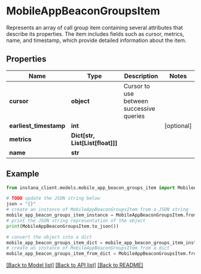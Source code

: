 # MobileAppBeaconGroupsItem

Represents an array of call group item containing several attributes that describe its properties. The item includes fields such as cursor, metrics, name, and timestamp, which provide detailed information about the item. 

## Properties

Name | Type | Description | Notes
------------ | ------------- | ------------- | -------------
**cursor** | **object** | Cursor to use between successive queries | 
**earliest_timestamp** | **int** |  | [optional] 
**metrics** | **Dict[str, List[List[float]]]** |  | 
**name** | **str** |  | 

## Example

```python
from instana_client.models.mobile_app_beacon_groups_item import MobileAppBeaconGroupsItem

# TODO update the JSON string below
json = "{}"
# create an instance of MobileAppBeaconGroupsItem from a JSON string
mobile_app_beacon_groups_item_instance = MobileAppBeaconGroupsItem.from_json(json)
# print the JSON string representation of the object
print(MobileAppBeaconGroupsItem.to_json())

# convert the object into a dict
mobile_app_beacon_groups_item_dict = mobile_app_beacon_groups_item_instance.to_dict()
# create an instance of MobileAppBeaconGroupsItem from a dict
mobile_app_beacon_groups_item_from_dict = MobileAppBeaconGroupsItem.from_dict(mobile_app_beacon_groups_item_dict)
```
[[Back to Model list]](../README.md#documentation-for-models) [[Back to API list]](../README.md#documentation-for-api-endpoints) [[Back to README]](../README.md)


